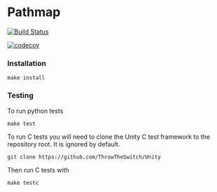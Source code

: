Pathmap
========

[![Build Status](https://travis-ci.org/codecov/pathmap.svg?branch=master)](https://travis-ci.org/codecov/pathmap)

[![codecov](https://codecov.io/gh/codecov/pathmap/branch/master/graph/badge.svg)](https://codecov.io/gh/codecov/pathmap)

### Installation

	make install

### Testing

To run python tests

	make test

To run C tests you will need to clone the Unity C test framework to the repository root.
It is ignored by default.

	git clone https://github.com/ThrowTheSwitch/Unity

Then run C tests with

	make testc
